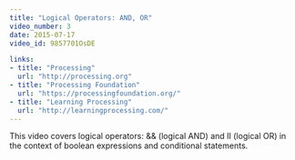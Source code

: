 ```yaml
---
title: "Logical Operators: AND, OR"
video_number: 3
date: 2015-07-17
video_id: 9857701OsDE

links:
- title: "Processing"
  url: "http://processing.org"
- title: "Processing Foundation"
  url: "https://processingfoundation.org/"
- title: "Learning Processing"
  url: "http://learningprocessing.com/"
---
```


This video covers logical operators: && (logical AND) and II (logical OR) in the context of boolean expressions and conditional statements.
